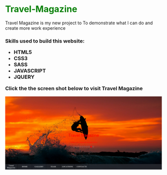 <h1 style="color:green;"> Travel-Magazine</h1>

Travel Magazine is my new project to To demonstrate what I can do and create more work experience 

<h3> Skills used to build this website: </3>
<ul>
<li> HTML5 </li>
<li> CSS3 </li>
<li> SASS </li>
<li> JAVASCRIPT </li>
<li> JQUERY </li>
</ul>

<p>Click the the screen shot below to visit Travel Magazine </p>
<a href = "http://217.199.187.67/travelmagazine.com/"  target = "_blank"><img src = "images/travelmagazine3.PNG"> </a>


